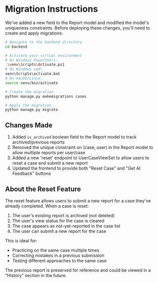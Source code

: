 # Migration Instructions

We've added a new field to the Report model and modified the model's uniqueness constraints. Before deploying these changes, you'll need to create and apply migrations:

```bash
# Navigate to the backend directory
cd backend

# Activate your virtual environment
# On Windows PowerShell:
.\venv\Scripts\Activate.ps1
# On Windows cmd:
venv\Scripts\activate.bat
# On macOS/Linux:
source venv/bin/activate

# Create the migration
python manage.py makemigrations cases

# Apply the migration
python manage.py migrate
```

## Changes Made

1. Added `is_archived` boolean field to the Report model to track archived/previous reports
2. Removed the unique constraint on (case, user) in the Report model to allow multiple reports per user/case
3. Added a new 'reset' endpoint to UserCaseViewSet to allow users to reset a case and submit a new report
4. Updated the frontend to provide both "Reset Case" and "Get AI Feedback" buttons

## About the Reset Feature

The reset feature allows users to submit a new report for a case they've already completed. When a case is reset:

1. The user's existing report is archived (not deleted)
2. The user's view status for the case is cleared
3. The case appears as not-yet-reported in the case list
4. The user can submit a new report for the case

This is ideal for:
- Practicing on the same case multiple times
- Correcting mistakes in a previous submission
- Testing different approaches to the same case

The previous report is preserved for reference and could be viewed in a "History" section in the future.